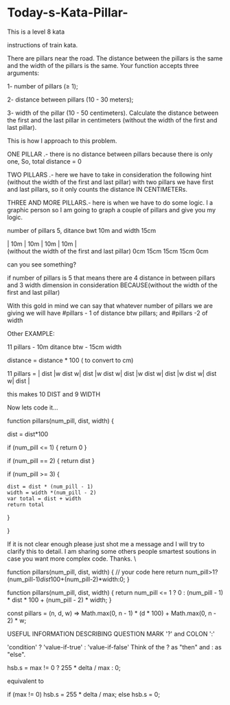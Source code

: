 # Today-s-Kata-Pillar-


This is a level 8 kata

instructions of train kata.

There are pillars near the road. The distance between the pillars is the same and the width of the pillars is the same. Your function accepts three arguments:

1- number of pillars (≥ 1);


2- distance between pillars (10 - 30 meters);



3- width of the pillar (10 - 50 centimeters).
Calculate the distance between the first and the last pillar in centimeters (without the width of the first and last pillar).


This is how I approach to this problem. 

 ONE PILLAR .- there is no distance between pillars because there is only one, So, total distance = 0
 
 
 TWO PILLARS .- here we have to take in consideration the following hint (without the width of the first and last pillar)
                with two pillars we have first and last pillars, so it only counts the distance IN CENTIMETERs.
                
                
THREE AND MORE PILLARS.- here is when we have to do some logic. I a graphic person so I am going to graph a couple of pillars and give you my logic.



  number of pillars 5, ditance bwt 10m and width 15cm  
  
  |    10m      |     10m      |     10m        |    10m       |   
        (without the width of the first and last pillar)
 0cm          15cm           15cm              15cm           0cm
 
 
 can you see something? 
 
 if number of pillars is 5 that means there are 4 distance in between pillars and 3 width dimension in consideration BECAUSE(without the width of the first and last pillar) 
 
With this gold in mind we can say that whatever number of pillars we are giving we will have #pillars - 1 of distance btw pillars; and #pillars -2 of width 


Other EXAMPLE: 

11 pillars - 10m ditance btw - 15cm width 

distance = distance * 100 ( to convert to cm)

11 pillars = |  dist    |w  dist    w|  dist    |w  dist    w|  dist    |w  dist    w|  dist    |w  dist    w|  dist    w|  dist    |

this makes 10 DIST and 9 WIDTH


Now lets code it...


function pillars(num_pill, dist, width) {

  dist = dist*100

  if (num_pill <= 1) {
    return 0
  }
  
  if (num_pill == 2) {
    return dist
  }
  
  if (num_pill >= 3) {
    
    dist = dist * (num_pill - 1)
    width = width *(num_pill - 2)
    var total = dist + width
    return total 
  
  }
  
}

 If it is not clear enough please just shot me a message and I will try to clarify this to detail.
 I am sharing some others people smartest soutions in case you want more complex code. Thanks.
\\


function pillars(num_pill, dist, width) {
  // your code here
  return num_pill>1?(num_pill-1)*dist*100+(num_pill-2)*width:0;
}

function pillars(num_pill, dist, width) {
  return num_pill <= 1 ? 0 : (num_pill - 1) * dist * 100 + (num_pill - 2) * width;
}

const pillars = (n, d, w) => Math.max(0, n - 1) * (d * 100) + Math.max(0, n - 2) * w; 


USEFUL INFORMATION DESCRIBING QUESTION MARK '?' and COLON ':' 

'condition' ? 'value-if-true' : 'value-if-false'
Think of the ? as "then" and : as "else".

hsb.s = max != 0 ? 255 * delta / max : 0;

equivalent to

if (max != 0)
  hsb.s = 255 * delta / max;
else
  hsb.s = 0;



  
